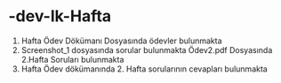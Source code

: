 # -dev-lk-Hafta
1. Hafta Ödev Dökümanı Dosyasında ödevler bulunmakta
2. Screenshot_1 dosyasında sorular bulunmakta
Ödev2.pdf Dosyasında 2.Hafta Soruları bulunmakta
2. Hafta Ödev dökümanında 2. Hafta sorularının cevapları bulunmakta
